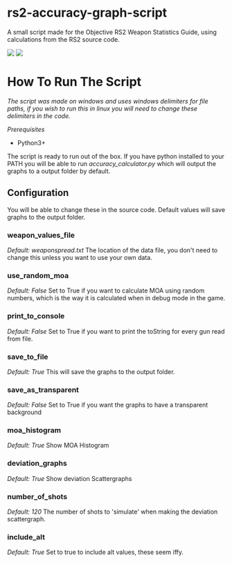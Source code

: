 # rs2-accuracy-graph-script
A small script made for the Objective RS2 Weapon Statistics Guide, using calculations from the RS2 source code.

![](https://img.shields.io/badge/Language-Python-informational?style=flat&logo=python&logoColor=white&color=2bbc8a)
![](https://img.shields.io/badge/System-Windows-informational?style=flat&logo=windows&logoColor=white&color=2bbc8a)

# How To Run The Script
*The script was made on windows and uses windows delimiters for file paths, if you wish to run this in linux you will need to change these delimiters in the code.*

*Prerequisites*
- Python3+

The script is ready to run out of the box. If you have python installed to your PATH you will be able to run *accuracy_calculator.py* which will output the graphs to a output folder by default.

## Configuration
You will be able to change these in the source code. Default values will save graphs to the output folder.

### weapon_values_file
*Default: weaponspread.txt*
The location of the data file, you don't need to change this unless you want to use your own data. 

### use_random_moa
*Default: False*
Set to True if you want to calculate MOA using random numbers, which is the way it is calculated when in debug mode in the game.

### print_to_console
*Default: False*
Set to True if you want to print the toString for every gun read from file.

### save_to_file
*Default: True*
This will save the graphs to the output folder.

### save_as_transparent
*Default: False*
Set to True if you want the graphs to have a transparent background

### moa_histogram
*Default: True*
Show MOA Histogram

### deviation_graphs
*Default: True*
Show deviation Scattergraphs


### number_of_shots
*Default: 120*
The number of shots to 'simulate' when making the deviation scattergraph.

### include_alt
*Default: True*
Set to true to include alt values, these seem iffy.

##

